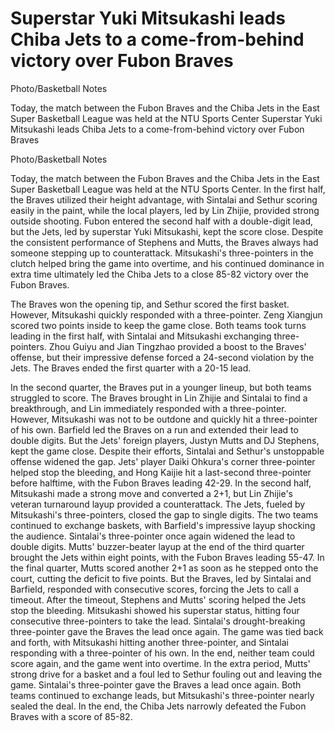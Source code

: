 #  Superstar Yuki Mitsukashi leads Chiba Jets to a come-from-behind victory over Fubon Braves

 Photo/Basketball Notes

Today, the match between the Fubon Braves and the Chiba Jets in the East Super Basketball League was held at the NTU Sports Center 
  Superstar Yuki Mitsukashi leads Chiba Jets to a come-from-behind victory over Fubon Braves

 Photo/Basketball Notes

Today, the match between the Fubon Braves and the Chiba Jets in the East Super Basketball League was held at the NTU Sports Center. In the first half, the Braves utilized their height advantage, with Sintalai and Sethur scoring easily in the paint, while the local players, led by Lin Zhijie, provided strong outside shooting. Fubon entered the second half with a double-digit lead, but the Jets, led by superstar Yuki Mitsukashi, kept the score close. Despite the consistent performance of Stephens and Mutts, the Braves always had someone stepping up to counterattack. Mitsukashi's three-pointers in the clutch helped bring the game into overtime, and his continued dominance in extra time ultimately led the Chiba Jets to a close 85-82 victory over the Fubon Braves.

The Braves won the opening tip, and Sethur scored the first basket. However, Mitsukashi quickly responded with a three-pointer. Zeng Xiangjun scored two points inside to keep the game close. Both teams took turns leading in the first half, with Sintalai and Mitsukashi exchanging three-pointers. Zhou Guiyu and Jian Tingzhao provided a boost to the Braves' offense, but their impressive defense forced a 24-second violation by the Jets. The Braves ended the first quarter with a 20-15 lead.

In the second quarter, the Braves put in a younger lineup, but both teams struggled to score. The Braves brought in Lin Zhijie and Sintalai to find a breakthrough, and Lin immediately responded with a three-pointer. However, Mitsukashi was not to be outdone and quickly hit a three-pointer of his own. Barfield led the Braves on a run and extended their lead to double digits. But the Jets' foreign players, Justyn Mutts and DJ Stephens, kept the game close. Despite their efforts, Sintalai and Sethur's unstoppable offense widened the gap. Jets' player Daiki Ohkura's corner three-pointer helped stop the bleeding, and Hong Kaijie hit a last-second three-pointer before halftime, with the Fubon Braves leading 42-29. In the second half, Mitsukashi made a strong move and converted a 2+1, but Lin Zhijie's veteran turnaround layup provided a counterattack. The Jets, fueled by Mitsukashi's three-pointers, closed the gap to single digits. The two teams continued to exchange baskets, with Barfield's impressive layup shocking the audience. Sintalai's three-pointer once again widened the lead to double digits. Mutts' buzzer-beater layup at the end of the third quarter brought the Jets within eight points, with the Fubon Braves leading 55-47. In the final quarter, Mutts scored another 2+1 as soon as he stepped onto the court, cutting the deficit to five points. But the Braves, led by Sintalai and Barfield, responded with consecutive scores, forcing the Jets to call a timeout. After the timeout, Stephens and Mutts' scoring helped the Jets stop the bleeding. Mitsukashi showed his superstar status, hitting four consecutive three-pointers to take the lead. Sintalai's drought-breaking three-pointer gave the Braves the lead once again. The game was tied back and forth, with Mitsukashi hitting another three-pointer, and Sintalai responding with a three-pointer of his own. In the end, neither team could score again, and the game went into overtime. In the extra period, Mutts' strong drive for a basket and a foul led to Sethur fouling out and leaving the game. Sintalai's three-pointer gave the Braves a lead once again. Both teams continued to exchange leads, but Mitsukashi's three-pointer nearly sealed the deal. In the end, the Chiba Jets narrowly defeated the Fubon Braves with a score of 85-82.